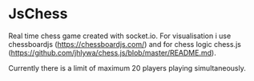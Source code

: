 # JsChess

Real time chess game created with socket.io. For visualisation i use chessboardjs (https://chessboardjs.com/) 
and for chess logic chess.js (https://github.com/jhlywa/chess.js/blob/master/README.md). 

Currently there is a limit of maximum 20 players playing simultaneously.
